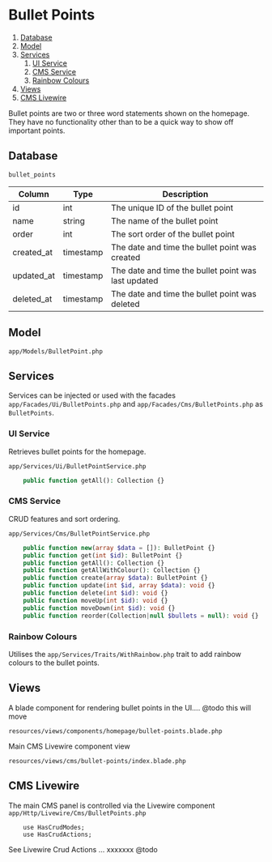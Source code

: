# Bullet Points

1. [Database](#database)
2. [Model](#model)
3. [Services](#services)
    1. [UI Service](#ui-service)
    2. [CMS Service](#cms-service)
    3. [Rainbow Colours](#rainbow-colours)
4. [Views](#views)
5. [CMS Livewire](#cms-livewire)

Bullet points are two or three word statements shown on the homepage. They have no functionality other than to be a quick way to show off important points.

## Database

```bullet_points```

| Column | Type | Description |
| --- | --- | --- |
| id | int | The unique ID of the bullet point |
| name | string | The name of the bullet point |
| order | int | The sort order of the bullet point |
| created_at | timestamp | The date and time the bullet point was created |
| updated_at | timestamp | The date and time the bullet point was last updated |
| deleted_at | timestamp | The date and time the bullet point was deleted |

## Model

```app/Models/BulletPoint.php```

## Services

Services can be injected or used with the facades ```app/Facades/Ui/BulletPoints.php``` and ```app/Facades/Cms/BulletPoints.php``` as ```BulletPoints```.

### UI Service

Retrieves bullet points for the homepage.

```app/Services/Ui/BulletPointService.php```

```php
    public function getAll(): Collection {}
```

### CMS Service

CRUD features and sort ordering.

```app/Services/Cms/BulletPointService.php```

```php
    public function new(array $data = []): BulletPoint {}
    public function get(int $id): BulletPoint {}
    public function getAll(): Collection {}
    public function getAllWithColour(): Collection {}
    public function create(array $data): BulletPoint {}
    public function update(int $id, array $data): void {}
    public function delete(int $id): void {}
    public function moveUp(int $id): void {}
    public function moveDown(int $id): void {}
    public function reorder(Collection|null $bullets = null): void {}
```

### Rainbow Colours

Utilises the ```app/Services/Traits/WithRainbow.php``` trait to add rainbow colours to the bullet points.

## Views

A blade component for rendering bullet points in the UI.... @todo this will move

```resources/views/components/homepage/bullet-points.blade.php```

Main CMS Livewire component view

```resources/views/cms/bullet-points/index.blade.php```

## CMS Livewire

The main CMS panel is controlled via the Livewire component ```app/Http/Livewire/Cms/BulletPoints.php```

```
    use HasCrudModes;
    use HasCrudActions;
```

See Livewire Crud Actions ... xxxxxxx
@todo

